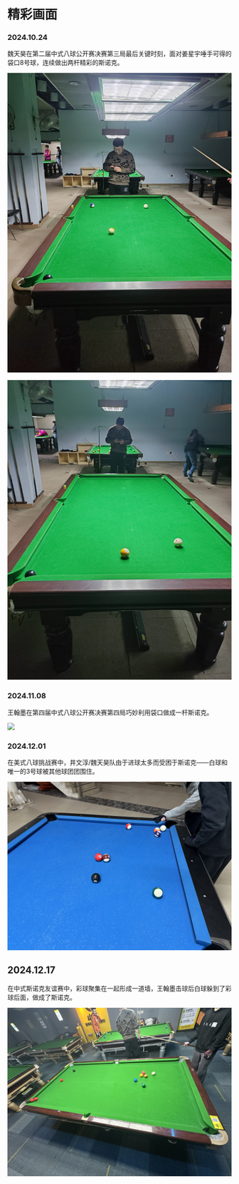 # 精彩画面

### 2024.10.24

魏天昊在第二届中式八球公开赛决赛第三局最后关键时刻，面对姜星宇唾手可得的袋口8号球，连续做出两杆精彩的斯诺克。

![](./img/20241024_001.jpg)

![](./img/20241024_002.jpg)

### 2024.11.08

王翰墨在第四届中式八球公开赛决赛第四局巧妙利用袋口做成一杆斯诺克。

![](./img/20241108_001.jpg)

### 2024.12.01

在美式八球挑战赛中，井文淳/魏天昊队由于进球太多而受困于斯诺克——白球和唯一的3号球被其他球团团围住。

![](./img/20241201_001.jpg)

## 2024.12.17

在中式斯诺克友谊赛中，彩球聚集在一起形成一道墙，王翰墨击球后白球躲到了彩球后面，做成了斯诺克。

![](./img/20241217_001.jpg)